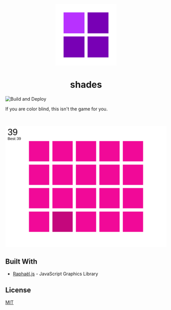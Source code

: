 <p align="center">
<img src="https://github.com/outofink/shades/raw/master/src/icons/icon.png" width=192>
</p>

<h1 align="center">shades</h1>

![Build and Deploy](https://github.com/outofink/shades/workflows/Build%20and%20Deploy/badge.svg)

If you are color blind, this isn't the game for you.

<br>

![](https://github.com/outofink/shades/raw/master/screenshots/main.png)

## Built With

* [Raphaël.js](https://dmitrybaranovskiy.github.io/raphael/) - JavaScript Graphics Library

## License

[MIT](https://github.com/outofink/shades/raw/master/LICENSE.md)